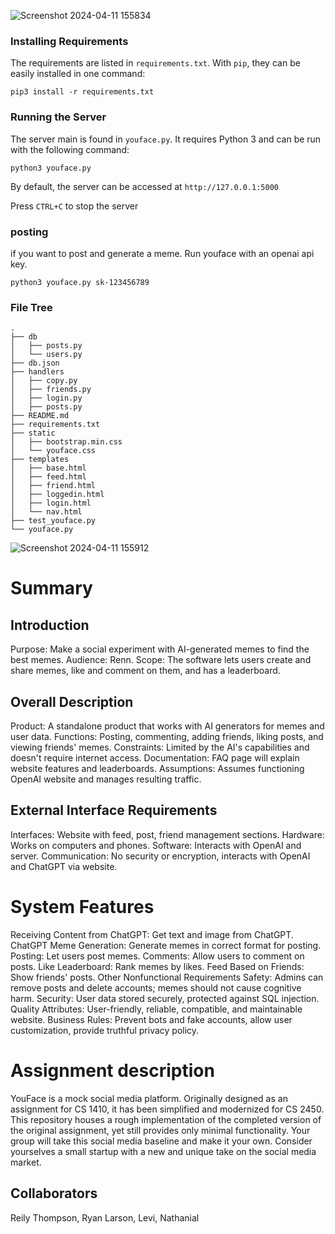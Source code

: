 ![Screenshot 2024-04-11 155834](https://github.com/jakejacobsen975/youface-Graphical-Network/assets/122470500/987c6a28-0986-40eb-ae2a-0377c59d671f)
### Installing Requirements

The requirements are listed in `requirements.txt`. With `pip`, they can be
easily installed in one command:

`pip3 install -r requirements.txt`

### Running the Server

The server main is found in `youface.py`. It requires Python 3 and can be run
with the following command:

`python3 youface.py`

By default, the server can be accessed at `http://127.0.0.1:5000`

Press `CTRL+C` to stop the server

### posting

if you want to post and generate a meme. Run youface with an openai api key.
```
python3 youface.py sk-123456789
```

### File Tree

```
.
├── db
│   ├── posts.py
│   └── users.py
├── db.json
├── handlers
│   ├── copy.py
│   ├── friends.py
│   ├── login.py
│   ├── posts.py
├── README.md
├── requirements.txt
├── static
│   ├── bootstrap.min.css
│   └── youface.css
├── templates
│   ├── base.html
│   ├── feed.html
│   ├── friend.html
│   ├── loggedin.html
│   ├── login.html
│   └── nav.html
├── test_youface.py
└── youface.py
```

![Screenshot 2024-04-11 155912](https://github.com/jakejacobsen975/youface-Graphical-Network/assets/122470500/5a104eff-9e84-4721-8eae-392b8abb0b43)

# Summary

## Introduction
Purpose: Make a social experiment with AI-generated memes to find the best memes.
Audience: Renn.
Scope: The software lets users create and share memes, like and comment on them, and has a leaderboard.

## Overall Description
Product: A standalone product that works with AI generators for memes and user data.
Functions: Posting, commenting, adding friends, liking posts, and viewing friends' memes.
Constraints: Limited by the AI's capabilities and doesn't require internet access.
Documentation: FAQ page will explain website features and leaderboards.
Assumptions: Assumes functioning OpenAI website and manages resulting traffic.

## External Interface Requirements
Interfaces: Website with feed, post, friend management sections.
Hardware: Works on computers and phones.
Software: Interacts with OpenAI and server.
Communication: No security or encryption, interacts with OpenAI and ChatGPT via website.

# System Features

Receiving Content from ChatGPT: Get text and image from ChatGPT.
ChatGPT Meme Generation: Generate memes in correct format for posting.
Posting: Let users post memes.
Comments: Allow users to comment on posts.
Like Leaderboard: Rank memes by likes.
Feed Based on Friends: Show friends' posts.
Other Nonfunctional Requirements
Safety: Admins can remove posts and delete accounts; memes should not cause cognitive harm.
Security: User data stored securely, protected against SQL injection.
Quality Attributes: User-friendly, reliable, compatible, and maintainable website.
Business Rules: Prevent bots and fake accounts, allow user customization, provide truthful privacy policy.

# Assignment description

YouFace is a mock social media platform. Originally designed as an assignment
for CS 1410, it has been simplified and modernized for CS 2450. This repository
houses a rough implementation of the completed version of the original
assignment, yet still provides only minimal functionality. Your group will take
this social media baseline and make it your own. Consider yourselves a small
startup with a new and unique take on the social media market.

## Collaborators 
Reily Thompson,
Ryan Larson,
Levi,
Nathanial 

